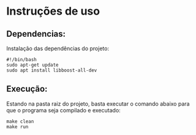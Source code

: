 # Instruções de uso

## Dependencias:
Instalação das dependências do projeto:

```shell
#!/bin/bash
sudo apt-get update
sudo apt install libboost-all-dev
```

## Execução:
Estando na pasta raiz do projeto, basta executar o comando abaixo para que o programa seja compilado e executado:

```shell
make clean 
make run
```
